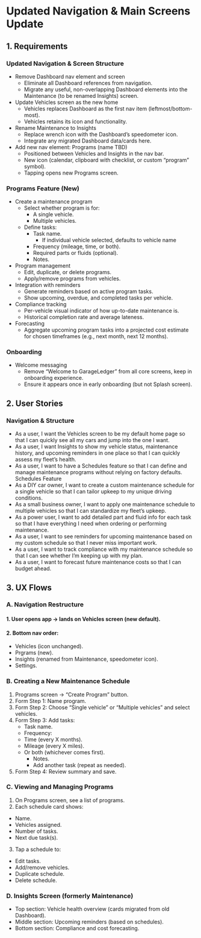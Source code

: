 # Updated Navigation & Main Screens Update

## 1. Requirements

### Updated Navigation & Screen Structure

-	Remove Dashboard nav element and screen
    -	Eliminate all Dashboard references from navigation.
    -	Migrate any useful, non-overlapping Dashboard elements into the Maintenance (to be renamed Insights) screen.
-	Update Vehicles screen as the new home
    -	Vehicles replaces Dashboard as the first nav item (leftmost/bottom-most).
    -	Vehicles retains its icon and functionality.
-	Rename Maintenance to Insights
    -	Replace wrench icon with the Dashboard’s speedometer icon.
    -	Integrate any migrated Dashboard data/cards here.
-	Add new nav element: Programs (name TBD)
    -	Positioned between Vehicles and Insights in the nav bar.
    -	New icon (calendar, clipboard with checklist, or custom “program” symbol).
    -	Tapping opens new Programs screen.
 
### Programs Feature (New)

-	Create a maintenance program
    -	Select whether program is for:
        -	A single vehicle.
        -	Multiple vehicles.
    -	Define tasks:
        -	Task name.
            - If individual vehicle selected, defaults to vehicle name
        -	Frequency (mileage, time, or both).
        -	Required parts or fluids (optional).
        -	Notes.
-	Program management
    -	Edit, duplicate, or delete programs.
    -	Apply/remove programs from vehicles.
-	Integration with reminders
    -	Generate reminders based on active program tasks.
    -	Show upcoming, overdue, and completed tasks per vehicle.
-	Compliance tracking
    -	Per-vehicle visual indicator of how up-to-date maintenance is.
    -	Historical completion rate and average lateness.
-	Forecasting
    -	Aggregate upcoming program tasks into a projected cost estimate for chosen timeframes (e.g., next month, next 12 months).
 
### Onboarding

-	Welcome messaging
    -	Remove “Welcome to GarageLedger” from all core screens, keep in onboarding experience.
    -	Ensure it appears once in early onboarding (but not Splash screen).
 
## 2. User Stories

### Navigation & Structure

-	As a user, I want the Vehicles screen to be my default home page so that I can quickly see all my cars and jump into the one I want.
-	As a user, I want Insights to show my vehicle status, maintenance history, and upcoming reminders in one place so that I can quickly assess my fleet’s health.
-	As a user, I want to have a Schedules feature so that I can define and manage maintenance programs without relying on factory defaults.
Schedules Feature
-	As a DIY car owner, I want to create a custom maintenance schedule for a single vehicle so that I can tailor upkeep to my unique driving conditions.
-	As a small business owner, I want to apply one maintenance schedule to multiple vehicles so that I can standardize my fleet’s upkeep.
-	As a power user, I want to add detailed part and fluid info for each task so that I have everything I need when ordering or performing maintenance.
-	As a user, I want to see reminders for upcoming maintenance based on my custom schedule so that I never miss important work.
-	As a user, I want to track compliance with my maintenance schedule so that I can see whether I’m keeping up with my plan.
-	As a user, I want to forecast future maintenance costs so that I can budget ahead.
 
## 3. UX Flows

### A. Navigation Restructure

#### 1.	User opens app → lands on Vehicles screen (new default).

#### 2.	Bottom nav order:

-	Vehicles (icon unchanged).
-	Prgrams (new).
-	Insights (renamed from Maintenance, speedometer icon).
-	Settings.
 
### B. Creating a New Maintenance Schedule

1.	Programs screen → “Create Program” button.
2.	Form Step 1: Name program.
3.	Form Step 2: Choose “Single vehicle” or “Multiple vehicles” and select vehicles.
4.	Form Step 3: Add tasks:
    -	Task name.
    -	Frequency:
    -	Time (every X months).
    -	Mileage (every X miles).
    -	Or both (whichever comes first).
        -	Notes.
        -	Add another task (repeat as needed).
5.	Form Step 4: Review summary and save.
 
### C. Viewing and Managing Programs

1.	On Programs screen, see a list of programs.
2.	Each schedule card shows:
-	Name.
-	Vehicles assigned.
-	Number of tasks.
-	Next due task(s).
3.	Tap a schedule to:
-	Edit tasks.
-	Add/remove vehicles.
-	Duplicate schedule.
-	Delete schedule.
 
### D. Insights Screen (formerly Maintenance)

-	Top section: Vehicle health overview (cards migrated from old Dashboard).
-	Middle section: Upcoming reminders (based on schedules).
-	Bottom section: Compliance and cost forecasting.
